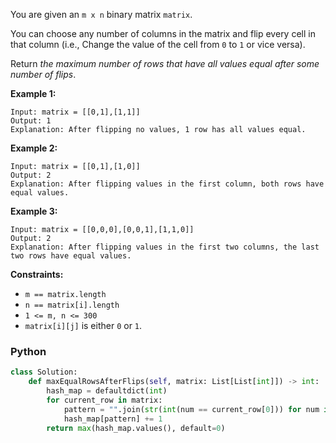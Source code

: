 You are given an  `m x n`  binary matrix  `matrix`.

You can choose any number of columns in the matrix and flip every cell in that column (i.e., Change the value of the
cell from  `0`  to  `1`  or vice versa).

Return  _the maximum number of rows that have all values equal after some number of flips_.

**Example 1:**

```
Input: matrix = [[0,1],[1,1]]
Output: 1
Explanation: After flipping no values, 1 row has all values equal.
```

**Example 2:**

```
Input: matrix = [[0,1],[1,0]]
Output: 2
Explanation: After flipping values in the first column, both rows have equal values.
```

**Example 3:**

```
Input: matrix = [[0,0,0],[0,0,1],[1,1,0]]
Output: 2
Explanation: After flipping values in the first two columns, the last two rows have equal values.
```

**Constraints:**

- `m == matrix.length`
- `n == matrix[i].length`
- `1 <= m, n <= 300`
- `matrix[i][j]`  is either `0`  or  `1`.

### Python

```py
class Solution:
    def maxEqualRowsAfterFlips(self, matrix: List[List[int]]) -> int:
        hash_map = defaultdict(int)
        for current_row in matrix:
            pattern = "".join(str(int(num == current_row[0])) for num in current_row)
            hash_map[pattern] += 1
        return max(hash_map.values(), default=0)

```